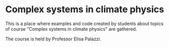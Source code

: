 # Complex systems in climate physics
This is a place where examples and code created by students about topics of course "Complex systems in climate physics" are gathered.

The course is held by Professor Elisa Palazzi.
